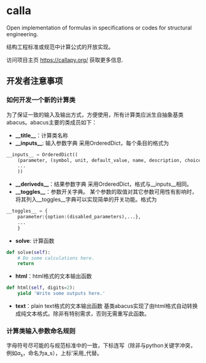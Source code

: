 # calla
Open implementation of formulas in specifications or codes for structural engineering.

结构工程标准或规范中计算公式的开放实现。

访问项目主页 https://callapy.org/ 获取更多信息.

## 开发者注意事项
### 如何开发一个新的计算类
为了保证一致的输入及输出方式，方便使用，所有计算类应派生自抽象基类abacus。abacus主要的类成员如下：

- **\_\_title\_\_**：计算类名称
- **\_\_inputs\_\_**: 输入参数字典
采用OrderedDict，每个条目的格式为

```python
__inputs__ = OrderedDict((
	(parameter, (symbol, unit, default_value, name, description, choices])),
	...
	))
```

- **\_\_deriveds\_\_**：结果参数字典
采用OrderedDict，格式与__inputs__相同。
- **\_\_toggles\_\_**：参数开关字典。
某个参数的取值对其它参数可用性有影响时，将其列入__toggles__字典可以实现简单的开关功能。格式为

```python
__toggles__ = {
	parameter:{option:(disabled_parameters),...},
	...
	}
```

- **solve**: 计算函数

```python
def solve(self):
	# Do some calculations here.
	return
```

- **html**：html格式的文本输出函数

```python
def html(self, digits=2):
	yield 'Write some outputs here.'
```

- **text**：plain text格式的文本输出函数
基类abacus实现了由html格式自动转换成纯文本格式。除非有特别需求，否则无需重写此函数。

### 计算类输入参数命名规则
字母符号尽可能的与规范标准中的一致，下标连写（除非与python关键字冲突，例如<i>a</i><sub>s</sub>，命名为a_s），上标'采用_代替。